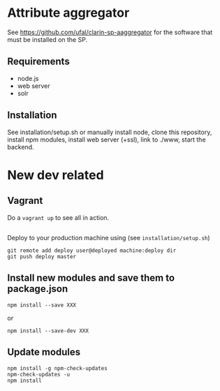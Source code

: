 # Attribute aggregator

See https://github.com/ufal/clarin-sp-aaggregator for the software that must be installed on the SP.

## Requirements

- node.js
- web server
- solr

## Installation

See installation/setup.sh or manually install node, clone this repository, install npm modules, install web server (+ssl),
 link to ./www, start the backend.


# New dev related

## Vagrant

Do a `vagrant up` to see all in action.

##

Deploy to your production machine using (see `installation/setup.sh`)
```
git remote add deploy user@deployed machine:deploy dir
git push deploy master
```

## Install new modules and save them to package.json

```
npm install --save XXX
```
or
```
npm install --save-dev XXX
```

## Update modules

```
npm install -g npm-check-updates
npm-check-updates -u
npm install 
```